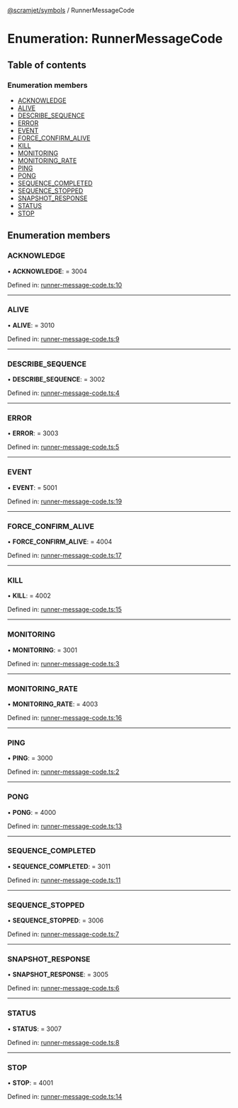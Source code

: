 [@scramjet/symbols](../README.md) / RunnerMessageCode

# Enumeration: RunnerMessageCode

## Table of contents

### Enumeration members

- [ACKNOWLEDGE](runnermessagecode.md#acknowledge)
- [ALIVE](runnermessagecode.md#alive)
- [DESCRIBE\_SEQUENCE](runnermessagecode.md#describe_sequence)
- [ERROR](runnermessagecode.md#error)
- [EVENT](runnermessagecode.md#event)
- [FORCE\_CONFIRM\_ALIVE](runnermessagecode.md#force_confirm_alive)
- [KILL](runnermessagecode.md#kill)
- [MONITORING](runnermessagecode.md#monitoring)
- [MONITORING\_RATE](runnermessagecode.md#monitoring_rate)
- [PING](runnermessagecode.md#ping)
- [PONG](runnermessagecode.md#pong)
- [SEQUENCE\_COMPLETED](runnermessagecode.md#sequence_completed)
- [SEQUENCE\_STOPPED](runnermessagecode.md#sequence_stopped)
- [SNAPSHOT\_RESPONSE](runnermessagecode.md#snapshot_response)
- [STATUS](runnermessagecode.md#status)
- [STOP](runnermessagecode.md#stop)

## Enumeration members

### ACKNOWLEDGE

• **ACKNOWLEDGE**: = 3004

Defined in: [runner-message-code.ts:10](https://github.com/scramjet-cloud-platform/scramjet-csi-dev/blob/8f44413a/packages/symbols/src/runner-message-code.ts#L10)

___

### ALIVE

• **ALIVE**: = 3010

Defined in: [runner-message-code.ts:9](https://github.com/scramjet-cloud-platform/scramjet-csi-dev/blob/8f44413a/packages/symbols/src/runner-message-code.ts#L9)

___

### DESCRIBE\_SEQUENCE

• **DESCRIBE\_SEQUENCE**: = 3002

Defined in: [runner-message-code.ts:4](https://github.com/scramjet-cloud-platform/scramjet-csi-dev/blob/8f44413a/packages/symbols/src/runner-message-code.ts#L4)

___

### ERROR

• **ERROR**: = 3003

Defined in: [runner-message-code.ts:5](https://github.com/scramjet-cloud-platform/scramjet-csi-dev/blob/8f44413a/packages/symbols/src/runner-message-code.ts#L5)

___

### EVENT

• **EVENT**: = 5001

Defined in: [runner-message-code.ts:19](https://github.com/scramjet-cloud-platform/scramjet-csi-dev/blob/8f44413a/packages/symbols/src/runner-message-code.ts#L19)

___

### FORCE\_CONFIRM\_ALIVE

• **FORCE\_CONFIRM\_ALIVE**: = 4004

Defined in: [runner-message-code.ts:17](https://github.com/scramjet-cloud-platform/scramjet-csi-dev/blob/8f44413a/packages/symbols/src/runner-message-code.ts#L17)

___

### KILL

• **KILL**: = 4002

Defined in: [runner-message-code.ts:15](https://github.com/scramjet-cloud-platform/scramjet-csi-dev/blob/8f44413a/packages/symbols/src/runner-message-code.ts#L15)

___

### MONITORING

• **MONITORING**: = 3001

Defined in: [runner-message-code.ts:3](https://github.com/scramjet-cloud-platform/scramjet-csi-dev/blob/8f44413a/packages/symbols/src/runner-message-code.ts#L3)

___

### MONITORING\_RATE

• **MONITORING\_RATE**: = 4003

Defined in: [runner-message-code.ts:16](https://github.com/scramjet-cloud-platform/scramjet-csi-dev/blob/8f44413a/packages/symbols/src/runner-message-code.ts#L16)

___

### PING

• **PING**: = 3000

Defined in: [runner-message-code.ts:2](https://github.com/scramjet-cloud-platform/scramjet-csi-dev/blob/8f44413a/packages/symbols/src/runner-message-code.ts#L2)

___

### PONG

• **PONG**: = 4000

Defined in: [runner-message-code.ts:13](https://github.com/scramjet-cloud-platform/scramjet-csi-dev/blob/8f44413a/packages/symbols/src/runner-message-code.ts#L13)

___

### SEQUENCE\_COMPLETED

• **SEQUENCE\_COMPLETED**: = 3011

Defined in: [runner-message-code.ts:11](https://github.com/scramjet-cloud-platform/scramjet-csi-dev/blob/8f44413a/packages/symbols/src/runner-message-code.ts#L11)

___

### SEQUENCE\_STOPPED

• **SEQUENCE\_STOPPED**: = 3006

Defined in: [runner-message-code.ts:7](https://github.com/scramjet-cloud-platform/scramjet-csi-dev/blob/8f44413a/packages/symbols/src/runner-message-code.ts#L7)

___

### SNAPSHOT\_RESPONSE

• **SNAPSHOT\_RESPONSE**: = 3005

Defined in: [runner-message-code.ts:6](https://github.com/scramjet-cloud-platform/scramjet-csi-dev/blob/8f44413a/packages/symbols/src/runner-message-code.ts#L6)

___

### STATUS

• **STATUS**: = 3007

Defined in: [runner-message-code.ts:8](https://github.com/scramjet-cloud-platform/scramjet-csi-dev/blob/8f44413a/packages/symbols/src/runner-message-code.ts#L8)

___

### STOP

• **STOP**: = 4001

Defined in: [runner-message-code.ts:14](https://github.com/scramjet-cloud-platform/scramjet-csi-dev/blob/8f44413a/packages/symbols/src/runner-message-code.ts#L14)
